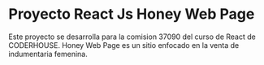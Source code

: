 # Proyecto React Js Honey Web Page
Este proyecto se desarrolla para la comision 37090 del curso de React de CODERHOUSE.
Honey Web Page es un sitio enfocado en la venta de indumentaria femenina.
